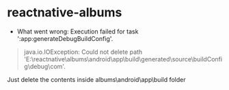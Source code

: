 # reactnative-albums
* What went wrong:
Execution failed for task ':app:generateDebugBuildConfig'.
> java.io.IOException: Could not delete path 'E:\reactnative\albums\android\app\build\generated\source\buildConfig\debug\com'.

Just delete the contents inside albums\android\app\build folder
